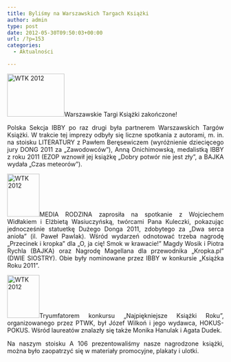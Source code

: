 ```yaml
---
title: Byliśmy na Warszawskich Targach Książki
author: admin
type: post
date: 2012-05-30T09:50:03+00:00
url: /?p=153
categories:
  - Aktualności

---
```

<p style="text-align: justify;">
  <a href="http://www.ibby.pl/wp-content/uploads/2013/02/wtk2.jpg" rel="lightbox[153]"><img class="alignleft size-thumbnail wp-image-155" alt="WTK 2012" src="http://www.ibby.pl/wp-content/uploads/2013/02/wtk2-133x100.jpg" width="133" height="100" srcset="http://www.ibby.pl/wp-content/uploads/2013/02/wtk2-133x100.jpg 133w, http://www.ibby.pl/wp-content/uploads/2013/02/wtk2-266x200.jpg 266w, http://www.ibby.pl/wp-content/uploads/2013/02/wtk2.jpg 700w" sizes="(max-width: 133px) 100vw, 133px" /></a>Warszawskie Targi Książki zakończone!
</p>

<p style="text-align: justify;">
  Polska Sekcja IBBY po raz drugi była partnerem Warszawskich Targów Książki. W trakcie tej imprezy odbyły się liczne spotkania z autorami, m. in. na stoisku LITERATURY z Pawłem Beręsewiczem (wyróżnienie dziecięcego jury DONG 2011 za &#8222;Zawodowców&#8221;), Anną Onichimowską, medalistką IBBY z roku 2011 (EZOP wznowił jej książkę &#8222;Dobry potwór nie jest zły&#8221;, a BAJKA wydała &#8222;Czas meteorów&#8221;).
</p>

<p style="text-align: justify;">
  <!--more-->
</p>

<p style="text-align: justify;">
  <a href="http://www.ibby.pl/wp-content/uploads/2013/02/wtk1.jpg" rel="lightbox[153]"><img class="alignright size-thumbnail wp-image-156" alt="WTK 2012" src="http://www.ibby.pl/wp-content/uploads/2013/02/wtk1-75x100.jpg" width="75" height="100" srcset="http://www.ibby.pl/wp-content/uploads/2013/02/wtk1-75x100.jpg 75w, http://www.ibby.pl/wp-content/uploads/2013/02/wtk1-150x200.jpg 150w, http://www.ibby.pl/wp-content/uploads/2013/02/wtk1.jpg 450w" sizes="(max-width: 75px) 100vw, 75px" /></a>MEDIA RODZINA zaprosiła na spotkanie z Wojciechem Widłakiem i Elżbietą Wasiuczyńską, twórcami Pana Kuleczki, pokazując jednocześnie statuetkę Dużego Donga 2011, zdobytego za &#8222;Dwa serca anioła&#8221; (il. Paweł Pawlak). Wśród wydarzeń odnotować trzeba nagrodę &#8222;Przecinek i kropka&#8221; dla &#8222;O, ja cię! Smok w krawacie!&#8221; Magdy Wosik i Piotra Rychla (BAJKA) oraz Nagrodę Magellana dla przewodnika &#8222;Kropka.pl&#8221; (DWIE SIOSTRY). Obie były nominowane przez IBBY w konkursie &#8222;Książka Roku 2011&#8221;.
</p>

<p style="text-align: justify;">
  <a href="http://www.ibby.pl/wp-content/uploads/2013/02/wtk3.jpg" rel="lightbox[153]"><img class="alignleft size-thumbnail wp-image-157" alt="WTK 2012" src="http://www.ibby.pl/wp-content/uploads/2013/02/wtk3-75x100.jpg" width="75" height="100" srcset="http://www.ibby.pl/wp-content/uploads/2013/02/wtk3-75x100.jpg 75w, http://www.ibby.pl/wp-content/uploads/2013/02/wtk3-150x200.jpg 150w, http://www.ibby.pl/wp-content/uploads/2013/02/wtk3.jpg 450w" sizes="(max-width: 75px) 100vw, 75px" /></a>Tryumfatorem konkursu &#8222;Najpiękniejsze Książki Roku&#8221;, organizowanego przez PTWK, był Józef Wilkoń i jego wydawca, HOKUS-POKUS. Wśród laureatów znalazły się także Monika Hanulak i Agata Dudek.
</p>

<p style="text-align: justify;">
  Na naszym stoisku A 106 prezentowaliśmy nasze nagrodzone książki, można było zaopatrzyć się w materiały promocyjne, plakaty i ulotki.
</p>

<p style="text-align: justify;">
   
</p>